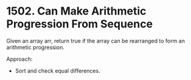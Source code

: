 # 1502. Can Make Arithmetic Progression From Sequence

Given an array arr, return true if the array can be rearranged to form an arithmetic progression.

Approach:
- Sort and check equal differences.